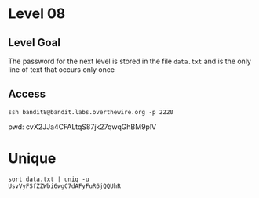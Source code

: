 # Level 08

## Level Goal
The password for the next level is stored in the file `data.txt` and is the only
line of text that occurs only once

## Access
```
ssh bandit8@bandit.labs.overthewire.org -p 2220
```
pwd: cvX2JJa4CFALtqS87jk27qwqGhBM9plV

# Unique
```
sort data.txt | uniq -u
UsvVyFSfZZWbi6wgC7dAFyFuR6jQQUhR
```
